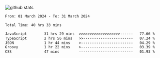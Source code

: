
![github stats](https://github-readme-stats.vercel.app/api?username=realmahd1&show_icons=true&theme=codeSTACKr&hide_rank=true&count_private=true)

<!--START_SECTION:waka-->

```txt
From: 01 March 2024 - To: 31 March 2024

Total Time: 40 hrs 33 mins

JavaScript        31 hrs 29 mins  >>>>>>>>>>>>>>>>>>>------   77.66 %
TypeScript        2 hrs 56 mins   >>-----------------------   07.24 %
JSON              1 hr 44 mins    >------------------------   04.29 %
Groovy            1 hr 22 mins    >------------------------   03.39 %
CSS               47 mins         -------------------------   01.93 %
```

<!--END_SECTION:waka-->

